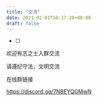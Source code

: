 ```yaml
---
title: "交流"
date: 2021-02-01T10:37:28+08:00
draft: false
---
```


- [ ] 

欢迎有志之士入群交流

请遵纪守法，文明交流

在线群链接

https://discord.gg/7N8EYQGMwN